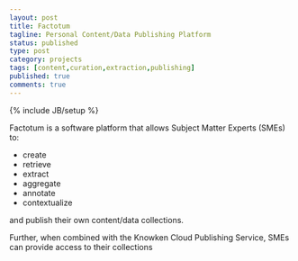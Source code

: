 ```yaml
---
layout: post
title: Factotum
tagline: Personal Content/Data Publishing Platform
status: published
type: post
category: projects
tags: [content,curation,extraction,publishing]
published: true
comments: true
---
```

{% include JB/setup %}

Factotum is a software platform that allows Subject Matter Experts (SMEs) to:

- create
- retrieve
- extract
- aggregate
- annotate
- contextualize

and publish their own content/data collections.

Further, when combined with the Knowken Cloud Publishing Service, SMEs can provide access to their 
collections 